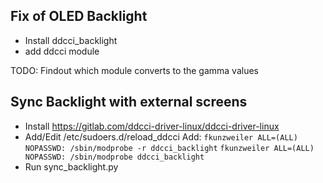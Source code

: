 ## Fix of OLED Backlight

- Install ddcci_backlight 
- add ddcci module

TODO: Findout which module converts to the gamma values

## Sync Backlight with external screens
- Install https://gitlab.com/ddcci-driver-linux/ddcci-driver-linux
- Add/Edit /etc/sudoers.d/reload_ddcci
  Add:
  `fkunzweiler ALL=(ALL) NOPASSWD: /sbin/modprobe -r ddcci_backlight`
  `fkunzweiler ALL=(ALL) NOPASSWD: /sbin/modprobe ddcci_backlight`
- Run sync_backlight.py
